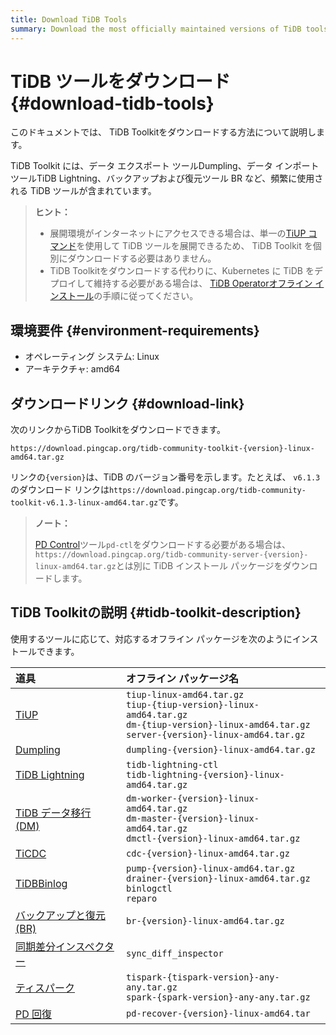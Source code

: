 ```yaml
---
title: Download TiDB Tools
summary: Download the most officially maintained versions of TiDB tools.
---
```


# TiDB ツールをダウンロード {#download-tidb-tools}

このドキュメントでは、 TiDB Toolkitをダウンロードする方法について説明します。

TiDB Toolkit には、データ エクスポート ツールDumpling、データ インポート ツールTiDB Lightning、バックアップおよび復元ツール BR など、頻繁に使用される TiDB ツールが含まれています。

> **ヒント：**
>
> -   展開環境がインターネットにアクセスできる場合は、単一の[TiUP コマンド](/tiup/tiup-component-management.md)を使用して TiDB ツールを展開できるため、 TiDB Toolkit を個別にダウンロードする必要はありません。
> -   TiDB Toolkitをダウンロードする代わりに、Kubernetes に TiDB をデプロイして維持する必要がある場合は、 [TiDB Operatorオフライン インストール](https://docs.pingcap.com/tidb-in-kubernetes/stable/deploy-tidb-operator#offline-installation)の手順に従ってください。

## 環境要件 {#environment-requirements}

-   オペレーティング システム: Linux
-   アーキテクチャ: amd64

## ダウンロードリンク {#download-link}

次のリンクからTiDB Toolkitをダウンロードできます。

```
https://download.pingcap.org/tidb-community-toolkit-{version}-linux-amd64.tar.gz
```

リンクの`{version}`は、TiDB のバージョン番号を示します。たとえば、 `v6.1.3`のダウンロード リンクは`https://download.pingcap.org/tidb-community-toolkit-v6.1.3-linux-amd64.tar.gz`です。

> **ノート：**
>
> [PD Control](/pd-control.md)ツール`pd-ctl`をダウンロードする必要がある場合は、 `https://download.pingcap.org/tidb-community-server-{version}-linux-amd64.tar.gz`とは別に TiDB インストール パッケージをダウンロードします。

## TiDB Toolkitの説明 {#tidb-toolkit-description}

使用するツールに応じて、対応するオフライン パッケージを次のようにインストールできます。

| 道具                                                                  | オフライン パッケージ名                                                                                                                                                    |
| :------------------------------------------------------------------ | :-------------------------------------------------------------------------------------------------------------------------------------------------------------- |
| [TiUP](/tiup/tiup-overview.md)                                      | `tiup-linux-amd64.tar.gz` <br/>`tiup-{tiup-version}-linux-amd64.tar.gz` <br/>`dm-{tiup-version}-linux-amd64.tar.gz` <br/> `server-{version}-linux-amd64.tar.gz` |
| [Dumpling](/dumpling-overview.md)                                   | `dumpling-{version}-linux-amd64.tar.gz`                                                                                                                         |
| [TiDB Lightning](/tidb-lightning/tidb-lightning-overview.md)        | `tidb-lightning-ctl` <br/>`tidb-lightning-{version}-linux-amd64.tar.gz`                                                                                         |
| [TiDB データ移行 (DM)](/dm/dm-overview.md)                               | `dm-worker-{version}-linux-amd64.tar.gz` <br/>`dm-master-{version}-linux-amd64.tar.gz` <br/>`dmctl-{version}-linux-amd64.tar.gz`                                |
| [TiCDC](/ticdc/ticdc-overview.md)                                   | `cdc-{version}-linux-amd64.tar.gz`                                                                                                                              |
| [TiDBBinlog](/tidb-binlog/tidb-binlog-overview.md)                  | `pump-{version}-linux-amd64.tar.gz` <br/>`drainer-{version}-linux-amd64.tar.gz` <br/>`binlogctl` <br/>`reparo`                                                  |
| [バックアップと復元 (BR)](/br/backup-and-restore-overview.md)                | `br-{version}-linux-amd64.tar.gz`                                                                                                                               |
| [同期差分インスペクター](/sync-diff-inspector/sync-diff-inspector-overview.md) | `sync_diff_inspector`                                                                                                                                           |
| [ティスパーク](/tispark-overview.md)                                      | `tispark-{tispark-version}-any-any.tar.gz` <br/>`spark-{spark-version}-any-any.tar.gz`                                                                          |
| [PD 回復](/pd-recover.md)                                             | `pd-recover-{version}-linux-amd64.tar`                                                                                                                          |
